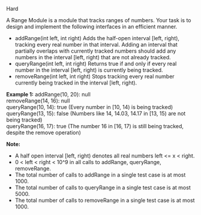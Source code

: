 Hard

A Range Module is a module that tracks ranges of numbers. Your task is to design and implement the following interfaces in an efficient manner.

- addRange(int left, int right) Adds the half-open interval [left, right), tracking every real number in that interval. Adding an interval that partially overlaps with currently tracked numbers should add any numbers in the interval [left, right) that are not already tracked.
- queryRange(int left, int right) Returns true if and only if every real number in the interval [left, right) is currently being tracked.
- removeRange(int left, int right) Stops tracking every real number currently being tracked in the interval [left, right).

**Example 1:**
addRange(10, 20): null  
removeRange(14, 16): null  
queryRange(10, 14): true (Every number in [10, 14) is being tracked)  
queryRange(13, 15): false (Numbers like 14, 14.03, 14.17 in [13, 15) are not being tracked)  
queryRange(16, 17): true (The number 16 in [16, 17) is still being tracked, despite the remove operation)  

**Note:**

- A half open interval [left, right) denotes all real numbers left <= x < right.
- 0 < left < right < 10^9 in all calls to addRange, queryRange, removeRange.
- The total number of calls to addRange in a single test case is at most 1000.
- The total number of calls to queryRange in a single test case is at most 5000.
- The total number of calls to removeRange in a single test case is at most 1000.
